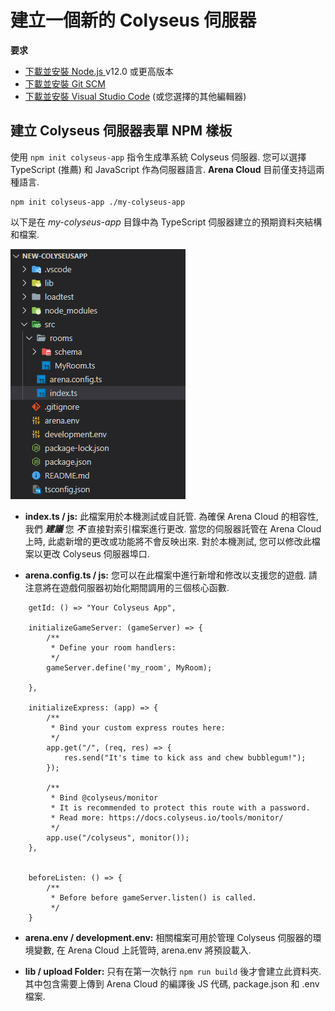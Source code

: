 # 建立一個新的 Colyseus 伺服器

**要求**

- [下載並安裝 Node.js ](https://nodejs.org/) v12.0 或更高版本
- [下載並安裝 Git SCM](https://git-scm.com/downloads)
- [下載並安裝 Visual Studio Code](https://code.visualstudio.com/) (或您選擇的其他編輯器)

## 建立 Colyseus 伺服器表單 NPM 樣板

使用 `npm init colyseus-app` 指令生成準系統 Colyseus 伺服器. 您可以選擇 TypeScript (推薦) 和 JavaScript 作為伺服器語言. **Arena Cloud** 目前僅支持這兩種語言.

```
npm init colyseus-app ./my-colyseus-app
```

以下是在 *my-colyseus-app* 目錄中為 TypeScript 伺服器建立的預期資料夾結構和檔案.

![NPM 代碼](../../images/new-arena-server-code.jpg)

- **index.ts / js:** 此檔案用於本機測試或自託管. 為確保 Arena Cloud 的相容性, 我們 ***建議*** 您 ***不*** 直接對索引檔案進行更改. 當您的伺服器託管在 Arena Cloud 上時, 此處新增的更改或功能將不會反映出來. 對於本機測試, 您可以修改此檔案以更改 Colyseus 伺服器埠口.

- **arena.config.ts / js:** 您可以在此檔案中進行新增和修改以支援您的遊戲. 請注意將在遊戲伺服器初始化期間調用的三個核心函數.

```
    getId: () => "Your Colyseus App",

    initializeGameServer: (gameServer) => {
        /**
         * Define your room handlers:
         */
        gameServer.define('my_room', MyRoom);

    },

    initializeExpress: (app) => {
        /**
         * Bind your custom express routes here:
         */
        app.get("/", (req, res) => {
            res.send("It's time to kick ass and chew bubblegum!");
        });

        /**
         * Bind @colyseus/monitor
         * It is recommended to protect this route with a password.
         * Read more: https://docs.colyseus.io/tools/monitor/
         */
        app.use("/colyseus", monitor());
    },


    beforeListen: () => {
        /**
         * Before before gameServer.listen() is called.
         */
    }
```

- **arena.env / development.env:** 相關檔案可用於管理 Colyseus 伺服器的環境變數, 在 Arena Cloud 上託管時, arena.env 將預設載入.

- **lib / upload Folder:** 只有在第一次執行 ```npm run build``` 後才會建立此資料夾. 其中包含需要上傳到 Arena Cloud 的編譯後 JS 代碼, package.json 和 .env 檔案.
